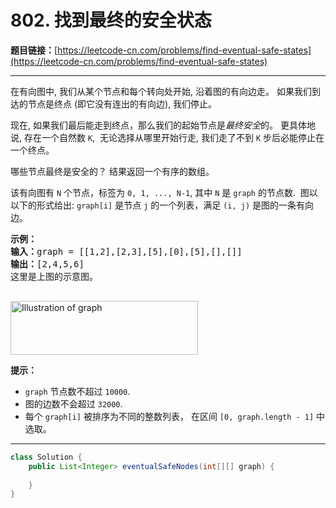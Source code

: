 # 802. 找到最终的安全状态

**题目链接：**[https://leetcode-cn.com/problems/find-eventual-safe-states](https://leetcode-cn.com/problems/find-eventual-safe-states)

---

<div class="content__1Y2H">
 <div class="notranslate">
  <p>在有向图中, 我们从某个节点和每个转向处开始, 沿着图的有向边走。 如果我们到达的节点是终点 (即它没有连出的有向边), 我们停止。</p> 
  <p>现在, 如果我们最后能走到终点，那么我们的起始节点是<em>最终安全</em>的。 更具体地说, 存在一个自然数 <code>K</code>,&nbsp; 无论选择从哪里开始行走, 我们走了不到 <code>K</code> 步后必能停止在一个终点。</p> 
  <p>哪些节点最终是安全的？ 结果返回一个有序的数组。</p> 
  <p>该有向图有 <code>N</code> 个节点，标签为 <code>0, 1, ..., N-1</code>, 其中 <code>N</code> 是&nbsp;<code>graph</code>&nbsp;的节点数.&nbsp; 图以以下的形式给出: <code>graph[i]</code> 是节点 <code>j</code> 的一个列表，满足 <code>(i, j)</code> 是图的一条有向边。</p> 
  <pre class="language-text"><strong>示例：</strong>
<strong>输入：</strong>graph = [[1,2],[2,3],[5],[0],[5],[],[]]
<strong>输出：</strong>[2,4,5,6]
这里是上图的示意图。

</pre> 
  <p><img style="height:86px; width:300px" src="/uploads/2018/03/17/picture1.png" alt="Illustration of graph"></p> 
  <p><strong>提示：</strong></p> 
  <ul> 
   <li><code>graph</code> 节点数不超过 <code>10000</code>.</li> 
   <li>图的边数不会超过 <code>32000</code>.</li> 
   <li>每个 <code>graph[i]</code> 被排序为不同的整数列表， 在区间 <code>[0, graph.length - 1]</code>&nbsp;中选取。</li> 
  </ul> 
 </div>
</div>

---

```java
class Solution {
    public List<Integer> eventualSafeNodes(int[][] graph) {
        
    }
}
```